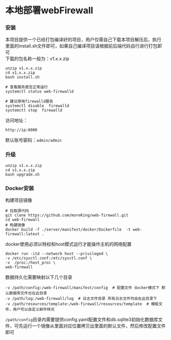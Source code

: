# 本地部署webFirewall

### 安装

本项目提供一个已经打包编译好的项目，用户仅需自己下载本项目解压后，执行 里面的install.sh文件即可，如果自己编译项目请根据前后端代码自行进行打包即可  
下载的包名称一般为：v1.x.x.zip  
```
unzip v1.x.x.zip
cd v1.x.x.zip
bash install.sh

# 查看服务是否正常运行
systemctl status web-firewalld

# 建议停用firewalld服务
systemctl disable  firewalld
systemctl stop  firewalld
```
访问地址：
```
http://ip:8000
```
默认账号密码：`admin/admin`

### 升级
```
unzip v1.x.x.zip
cd v1.x.x.zip
bash upgrade.sh
```

### Docker安装
构建项目镜像
```
# 拉取源代码
git clone https://github.com/moreKing/web-firewall.git
cd web-firewall
# 构建镜像
docker build -f ./server/manifest/docker/Dockerfile  -t web-firewall:latest .
```

docker使用必须以特权和host模式运行才能操作主机的网络配置
```
docker run -itd --network host --privileged \
-v /etc/sysctl.conf:/etc/sysctl.conf \
-v  /proc:/host_proc \
web-firewall
```

数据持久化需要映射以下几个目录
```
-v /path/config:/web-firewall/manifest/config  # 配置文件 docker模式下 默认数据库文件也在此目录
-v /path/log:/web-firewall/log  # 日志文件目录 所有日志文件均会在此目录下
-v /path/resources/template:/web-firewall/resources/template  # 模板文件，用户可以自定义邮件样式
```
`/path/config`目录内需要提供config.yaml配置文件和db.sqlite3初始化数据库文件，可先运行一个镜像从里面对应位置拷贝出里面的默认文件，然后修改配置文件即可

